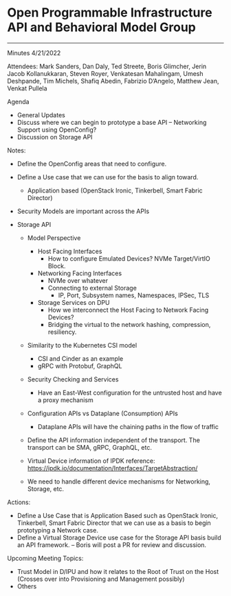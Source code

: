 # Open Programmable Infrastructure API and Behavioral Model Group

---
Minutes 4/21/2022

Attendees:  Mark Sanders, Dan Daly, Ted Streete, Boris Glimcher, Jerin Jacob Kollanukkaran, Steven Royer, Venkatesan Mahalingam, Umesh Deshpande, Tim Michels, Shafiq Abedin, Fabrizio D’Angelo, Matthew Jean, Venkat Pullela

Agenda

- General Updates
- Discuss where we can begin to prototype a base API – Networking Support using OpenConfig?
- Discussion on Storage API

Notes:

- Define the OpenConfig areas that need to configure.
- Define a Use case that we can use for the basis to align toward.
  - Application based (OpenStack Ironic, Tinkerbell, Smart Fabric Director)

- Security Models are important across the APIs

- Storage API
  - Model Perspective
    - Host Facing Interfaces
      - How to configure Emulated Devices?  NVMe Target/VirtIO Block.
    - Networking Facing Interfaces
      - NVMe over whatever
      - Connecting to external Storage
        - IP, Port, Subsystem names, Namespaces, IPSec, TLS
    - Storage Services on DPU
      - How we interconnect the Host Facing to Network Facing Devices?
      - Bridging the virtual to the network hashing, compression, resiliency.
  - Similarity to the Kubernetes CSI model
    - CSI and Cinder as an example
    - gRPC with Protobuf, GraphQL
  - Security Checking and Services
    - Have an East-West configuration for the untrusted host and have a proxy mechanism

  - Configuration APIs vs Dataplane (Consumption) APIs
    - Dataplane APIs will have the chaining paths in the flow of traffic

  - Define the API information independent of the transport.  The transport can be SMA, gRPC, GraphQL, etc.

  - Virtual Device information of IPDK reference:  <https://ipdk.io/documentation/Interfaces/TargetAbstraction/>
  - We need to handle different device mechanisms for Networking, Storage, etc.

Actions:

- Define a Use Case that is Application Based such as OpenStack Ironic, Tinkerbell, Smart Fabric Director that we can use as a basis to begin prototyping a Network case.
- Define a Virtual Storage Device use case for the Storage API basis build an API framework. – Boris will post a PR for review and discussion.

Upcoming Meeting Topics:

- Trust Model in D/IPU and how it relates to the Root of Trust on the Host (Crosses over into Provisioning and Management possibly)
- Others

